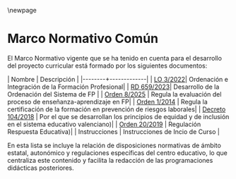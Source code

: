 \newpage

# Marco Normativo Común

El Marco Normativo vigente que se ha tenido en cuenta para el desarrollo del proyecto curricular 
está formado por los siguientes documentos:

| Nombre | Descripción |
|--------+-------------|
| [LO 3/2022](https://www.boe.es/eli/es/lo/2022/03/31/3/con)| Ordenación e Integración de la Formación Profesional|
| [RD 659/2023](https://www.boe.es/eli/es/rd/2023/07/18/659/con)| Desarrollo de la Ordenación del Sistema de FP	|
| [Orden 8/2025](https://dogv.gva.es/datos/2025/04/30/pdf/2025_13083_es.pdf) | Regula la evaluación del proceso de enseñanza-aprendizaje en FP|
| [Orden 1/2014](https://dogv.gva.es/datos/2014/08/13/pdf/2014_7666.pdf) | Regula la certificación de la formación en prevención de riesgos laborales|
| [Decreto 104/2018](https://dogv.gva.es/datos/2018/08/07/pdf/2018_7822.pdf) | Por el que se desarrollan los principios de equidad y de inclusión en el sistema educativo valenciano)|
| [Orden 20/2019](https://dogv.gva.es/datos/2019/05/03/pdf/2019_4442.pdf) | Regulación Respuesta Educativa)|
| Instrucciones | Instrucciones de Incio de Curso |

En esta lista se incluye la relación de disposiciones normativas de ámbito estatal, autonómico y regulaciones específicas del centro educativo, lo que centraliza este contenido y facilita la redacción de las programaciones didácticas posteriores.


